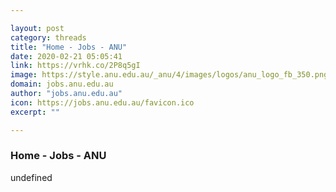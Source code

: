 ```yaml
---

layout: post
category: threads
title: "Home - Jobs - ANU"
date: 2020-02-21 05:05:41
link: https://vrhk.co/2P8q5gI
image: https://style.anu.edu.au/_anu/4/images/logos/anu_logo_fb_350.png
domain: jobs.anu.edu.au
author: "jobs.anu.edu.au"
icon: https://jobs.anu.edu.au/favicon.ico
excerpt: ""

---
```


### Home - Jobs - ANU

undefined